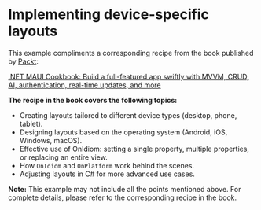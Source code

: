 # Implementing device-specific layouts
This example compliments a corresponding recipe from the book published by [Packt](https://www.packtpub.com/en-us?utm_source=github):

[.NET MAUI Cookbook: Build a full-featured app swiftly with MVVM, CRUD, AI, authentication, real-time updates, and more](https://www.amazon.com/NET-MAUI-Cookbook-full-featured-authentication-ebook/dp/B0DHV34WQ5)

**The recipe in the book covers the following topics:**
* Creating layouts tailored to different device types (desktop, phone, tablet).
* Designing layouts based on the operating system (Android, iOS, Windows, macOS).
* Effective use of OnIdiom: setting a single property, multiple properties, or replacing an entire view.
* How `OnIdiom` and `OnPlatform` work behind the scenes.
* Adjusting layouts in C# for more advanced use cases.

**Note:** This example may not include all the points mentioned above. For complete details, please refer to the corresponding recipe in the book.